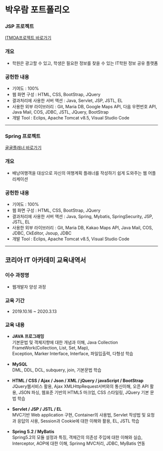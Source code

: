 박우람 포트폴리오
======================
<h3>JSP 프로젝트</h3>
<a href="https://github.com/gzgzg2/Project_itmoa">ITMOA프로젝트 바로가기</a>
<br>
<h3>개요</h3>
<ul>
<li>학원은 광고할 수 있고, 학생은 필요한 정보를 찾을 수 있는 IT학원 정보 공유 플랫폼</li></ul>
<h3>공헌한 내용</h3>
<ul>
<li>기여도 : 100%</li>
<li>웹 화면 구성 : HTML, CSS, BootStrap, JQuery</li>
<li>결과처리에 사용한 서버 액션 : Java, Servlet, JSP, JSTL, EL </li>
<li>사용한 외부 라이브러리 : Git, Maria DB, Google Maps API, 다음 우편번호 API, Java Mail, COS, JDBC, JSTL, JQuery, BootStrap</li>
<li>개발 Tool : Eclips, Apache Tomcat v8.5, Visual Studio Code</li>
</ul>
<hr>
<h3>Spring 프로젝트</h3>
<a href="https://github.com/gyo1227/MGB">귤귤플래너 바로가기</a>
<br>
<h3>개요</h3>
<ul>
<li>배낭여행객을 대상으로 자신의 여행계획 플래너를 작성하기 쉽게 도와주는 웹 어플리케이션</li></ul>
<h3>공헌한 내용</h3>
<ul>
<li>기여도 : 100%</li>
<li>웹 화면 구성 : HTML, CSS, BootStrap, JQuery</li>
<li>결과처리에 사용한 서버 액션 : Java, Spring, Mybatis, SpringSecurity, JSP, JSTL, EL </li>
<li>사용한 외부 라이브러리 : Git, Maria DB, Kakao Maps API, Java Mail, COS, JDBC, CkEditor, Jsoup, JDBC</li>
<li>개발 Tool : Eclips, Apache Tomcat v8.5, Visual Studio Code</li>
</ul>
<hr>

코리아 IT 아카데미 교육내역서
---------------------------------
<h3>이수 과정명</h3>
<ul>
<li>웹개발자 양성 과정</li></ul>
<h3>교육 기간</h3>
<ul>
<li>2019.10.16 ~ 2020.3.13</li></ul>
<h3>교육 내용</h3>
<ul>
<li><b>JAVA 프로그래밍</b><br>기본문법 및 객체지향에 대한 개념과 이해, Java Collection FrameWork(Collection, List, Set, Map),<br> Exception, Marker Interface, Interface, 파일입출력, 다형성 학습</li>
<br>
<li><b>MySQL</b><br>DML, DDL, DCL, subquery, join, 기본문법 학습</li>
<br>
<li><b>HTML / CSS / Ajax / Json / XML / jQuery / javaScript / BootStrap</b><br>JQuery웹서비스 활용, Ajax XMLHttpRequest서버와의 통신이해, 오픈 API 활용, JSON 파싱, 웹표준 기반의 HTML5 마크업, CSS 스타일링, JQuery 기본 문법 학습</li><br>
<li><b>Servlet / JSP / JSTL / EL</b><br>MVC기반 Web application 구현, Container의 사용법, Servlet 작성법 및 요청과 응답의 사용, Session과 Cookie에 대한 이해와 활용, EL, JSTL 학습</li><br>
<li><b>Spring 5.2 / MyBatis</b><br>Spring5.2의 모듈 설정과 특징, 객체간의 의존성 주입에 대한 이해와 실습,
Interceptor, AOP에 대한 이해, Sprinng MVC처리, JDBC, MyBatis 연동
</li><br>
</ul>
